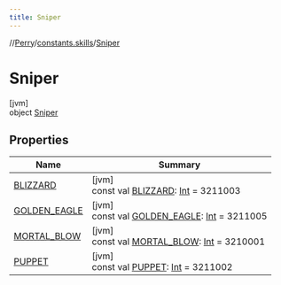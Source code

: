 ```yaml
---
title: Sniper
---
```

//[Perry](../../../index.html)/[constants.skills](../index.html)/[Sniper](index.html)



# Sniper



[jvm]\
object [Sniper](index.html)



## Properties


| Name | Summary |
|---|---|
| [BLIZZARD](-b-l-i-z-z-a-r-d.html) | [jvm]<br>const val [BLIZZARD](-b-l-i-z-z-a-r-d.html): [Int](https://kotlinlang.org/api/latest/jvm/stdlib/kotlin/-int/index.html) = 3211003 |
| [GOLDEN_EAGLE](-g-o-l-d-e-n_-e-a-g-l-e.html) | [jvm]<br>const val [GOLDEN_EAGLE](-g-o-l-d-e-n_-e-a-g-l-e.html): [Int](https://kotlinlang.org/api/latest/jvm/stdlib/kotlin/-int/index.html) = 3211005 |
| [MORTAL_BLOW](-m-o-r-t-a-l_-b-l-o-w.html) | [jvm]<br>const val [MORTAL_BLOW](-m-o-r-t-a-l_-b-l-o-w.html): [Int](https://kotlinlang.org/api/latest/jvm/stdlib/kotlin/-int/index.html) = 3210001 |
| [PUPPET](-p-u-p-p-e-t.html) | [jvm]<br>const val [PUPPET](-p-u-p-p-e-t.html): [Int](https://kotlinlang.org/api/latest/jvm/stdlib/kotlin/-int/index.html) = 3211002 |

